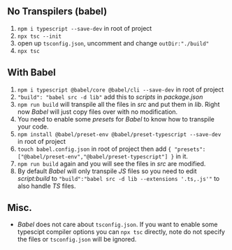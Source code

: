 ## No Transpilers (babel)
1. `npm i typescript --save-dev` in root of project
2. `npx tsc --init`
3. open up `tsconfig.json`, uncomment and change `outDir:"./build"`
4. `npx tsc`

## With Babel
1. `npm i typescript @babel/core @babel/cli --save-dev` in root of project
2. `"build": "babel src -d lib"` add this to *scripts* in *package.json*
3. `npm run build` will transpile all the files in *src* and put them in *lib*. Right now *Babel* will just copy files over with no modification.
4. You need to enable some *presets* for *Babel* to know how to transpile your code.
5. `npm install @babel/preset-env @babel/preset-typescript --save-dev` in root of project
6. `touch babel.config.json` in root of project then add `{ "presets": ["@babel/preset-env","@babel/preset-typescript"] }` in it.
7. `npm run build` again and you will see the files in *src* are modified.
8. By default *Babel* will only transpile *JS* files so you need to edit *script:build* to `"build":"babel src -d lib --extensions '.ts,.js'"` to also handle *TS* files. 

## Misc.
- *Babel* does not care about `tsconfig.json`. If you want to enable some typescipt compiler options you can `npx tsc` directly, note do not specify the files or `tsconfig.json` will be ignored.
